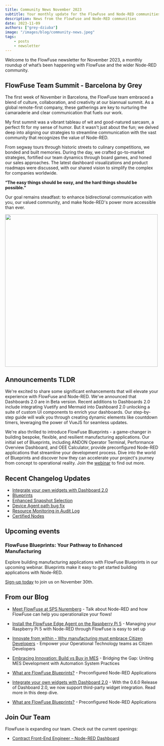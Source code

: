 ```yaml
---
title: Community News November 2023
subtitle: Your monthly update for the FlowFuse and Node-RED communities
description: News from the FlowFuse and Node-RED communities
date: 2023-11-09
authors: ["grey-dziuba"]
image: "/images/blog/community-news.jpeg"
tags:
    - posts
    - newsletter
---
```


Welcome to the FlowFuse newsletter for November 2023, a monthly roundup of what’s been happening with FlowFuse and the wider Node-RED community. 

<!--more-->

## FlowFuse Team Summit - Barcelona by Grey

The first week of November in Barcelona, the FlowFuse team embraced a blend of culture, collaboration, and creativity at our biannual summit. As a global remote-first company, these gatherings are key to nurturing the camaraderie and clear communication that fuels our work.

My first summit was a vibrant tableau of wit and good-natured sarcasm, a perfect fit for my sense of humor. But it wasn't just about the fun; we delved deep into aligning our strategies to streamline communication with the vast community that recognizes the value of Node-RED.

From segway tours through historic streets to culinary competitions, we bonded and built memories. During the day, we crafted go-to-market strategies, fortified our team dynamics through board games, and honed our sales approaches. The latest dashboard visualizations and product roadmaps were discussed, with our shared vision to simplify the complex for companies worldwide. 

**“The easy things should be easy, and the hard things should be possible.”**

Our goal remains steadfast: to enhance bidirectional communication with you, our valued community, and make Node-RED's power more accessible than ever. 

<img src="/blog/2023/11/images/IMG_6334.png" width=500 />

## Announcements TLDR

We're excited to share some significant enhancements that will elevate your experience with FlowFuse and Node-RED. We've announced that Dashboards 2.0 are in Beta version.  Recent additions to Dashboards 2.0 include integrating Vuetify and Mermaid into Dashboard 2.0 unlocking a suite of custom UI components to enrich your dashboards. Our step-by-step guide will walk you through creating dynamic elements like countdown timers, leveraging the power of VueJS for seamless updates.

We're also thrilled to introduce FlowFuse Blueprints - a game-changer in building bespoke, flexible, and resilient manufacturing applications. Our initial set of Blueprints, including ANDON Operator Terminal, Performance Overview Dashboard, and OEE Calculator, provide preconfigured Node-RED applications that streamline your development process. Dive into the world of Blueprints and discover how they can accelerate your project's journey from concept to operational reality.  Join the [webinar](/webinars/2023/blueprints/) to find out more.

## Recent Changelog Updates


- [Integrate your own widgets with Dashboard 2.0](/blog/2023/10/dashboard-integrations/)
- [Blueprints](/changelog/2023/10/blueprints/)
- [Enhanced Snapshot Selection](/changelog/2023/10/device-snapshot-selection/)
- [Device Agent path bug fix](/changelog/2023/10/path-bug-fix/)
- [Resource Monitoring in Audit Log](/changelog/2023/10/resource-alerts/)
- [Certified Nodes](/changelog/2023/10/certified-nodes/)

## Upcoming events


### FlowFuse Blueprints: Your Pathway to Enhanced Manufacturing

Explore building manufacturing applications with FlowFuse Blueprints in our upcoming webinar. Blueprints make it easy to get started building applications with Node-RED.

[Sign-up today](/webinars/2023/blueprints/) to join us on November 30th. 


## From our Blog


* [Meet FlowFuse at SPS Nuremberg](/blog/2023/11/meet-us-at-sps-nuremberg/) - Talk about Node-RED and how FlowFuse can help you operationalize your flows!

* [Install the FlowFuse Edge Agent on the Raspberry Pi 5](/blog/2023/11/raspberry-pi-5-flowfuse-edge-agent/) - Managing your Raspberry Pi 5 with Node-RED through FlowFuse is easy to set up

* [Innovate from within - Why manufacturing must embrace Citizen Developers](/blog/2023/10/citizen-development/) - Empower your Operational Technology teams as Citizen Developers

* [Embracing Innovation: Build vs Buy in MES](/blog/2023/10/mes-build-buy/) - Bridging the Gap: Uniting MES Development with Automation System Practices

* [What are FlowFuse Blueprints?](/blog/2023/10/blueprints/) - Preconfigured Node-RED Applications

* [Integrate your own widgets with Dashboard 2.0](/blog/2023/10/dashboard-integrations/) - With the 0.6.0 Release of Dashboard 2.0, we now support third-party widget integration. Read more in this deep dive.

* [What are FlowFuse Blueprints?](/blog/2023/10/blueprints/) - Preconfigured Node-RED Applications



## Join Our Team
FlowFuse is expanding our team. Check out the current openings:

- [Contract Front-End Engineer – Node-RED Dashboard](https://boards.greenhouse.io/flowfuse/jobs/4911532004)


